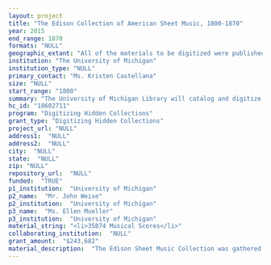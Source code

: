 ```yaml
--- 
layout: project 
title: "The Edison Collection of American Sheet Music, 1800-1870"
year: 2015
end_range: 1870
formats: "NULL"
geographic_extant: "All of the materials to be digitized were published in the United States. Some of the music was written by European composers, but the vast majority of composers are American."
institution: "The University of Michigan"
institution_type: "NULL"
primary_contact: "Ms. Kristen Castellana"
size: "NULL"
start_range: "1800"
summary: "The University of Michigan Library will catalog and digitize nearly 36,000 pieces of music from the Edison Sheet Music Collection. At the end of this two-year project, catalog records and full-text scans will be discoverable through our local online catalog and through the HathiTrust Digital Library, Digital Public Library of America, and Sheet Music Consortium. This collection is one of the largest of its type, and, with approximately seventy-five percent of its editions not yet represented in the major repositories of sheet music, once made accessible will reveal a significant portion of the repertory that is not yet known. This material was published in the United States between 1800 and 1870 and reveals much about the development of popular music as both a business and an artistic genre; it also provides insight into music-making in nineteenth-century America and reflects the public tastes and social issues of the day."
hc_id: "18602711"
program: "Digitizing Hidden Collections"
grant_type: "Digitizing Hidden Collections"
project_url: "NULL"
address1:  "NULL"
address2:  "NULL"
city:  "NULL"
state:  "NULL"
zip: "NULL"
repository_url:  "NULL"
funded:  "TRUE"
p1_institution:  "University of Michigan"
p2_name:  "Mr. John Weise"
p2_institution:  "University of Michigan"
p3_name:  "Ms. Ellen Mueller"
p3_institution:  "University of Michigan"
material_string: "<li>35874 Musical Scores</li>"
collaborating_institution:  "NULL"
grant_amount:  "$243,682"
material_description:  "The Edison Sheet Music Collection was gathered at the behest of Thomas Edison over a thirty-year period and was used by the Edison Phonograph Company in selecting music to record. Aiming to collect as much music as possible, and with an emphasis on older music (pre-1900), Edison's employees scoured music publishers and music stores and even bought music secondhand. All of this was to enable the company's Music Room staff and Edison himself to choose which music to record on the Edison label. Edison believed that having an enormous collection from which to select the best music was a superior, and more scientific, approach to recording music than his competitors were using. The end result is a collection that represents a comprehensive documentation of published sheet music in nineteenth-century America. Publishers from across the country are represented, as well as both vocal and instrumental music of many types. The topics covered in the works mirror the popular topics of American life in the nineteenth century, from politics, war, and industry to home life and fashion trends. After the recording arm of the Edison company closed in 1929, the sheet music was shipped to Dearborn, Michigan, in 1930, intended for Henry Ford's Edison Institute. It was estimated to contain 150,000 to 200,000 items. Ford's niece inherited the collection in 1948 and then sold it to Bly Corning, a Flint-area manufacturer, in 1964. Corning donated several thousand pieces to the University of Michigan's Clements Library (a library of Americana) and Music Library in the 1960s-70s, and the University purchased the remaining American publications (ca. 115,000 pieces) and several linear feet of Edison papers in 1989. Finally, in 2015, the University of Michigan Library bought the residue of the collection that remained in the Corning family."
---
```

